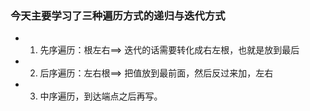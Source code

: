 ### 今天主要学习了三种遍历方式的递归与迭代方式

+ 1. 先序遍历：根左右==> 迭代的话需要转化成右左根，也就是放到最后

+ 2. 后序遍历：左右根==> 把值放到最前面，然后反过来加，左右

+ 3. 中序遍历，到达端点之后再写。
